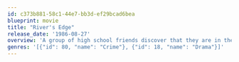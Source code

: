 ```yaml
---
id: c373b881-58c1-44e7-bb3d-ef29bcad6bea
blueprint: movie
title: "River's Edge"
release_date: '1986-08-27'
overview: 'A group of high school friends discover that they are in the presence of a killer. One of them, Samson, has murdered his girlfriend Jamie. He brags to his friends about killing her, and when they discover he is telling the truth, their reactions vary.'
genres: '[{"id": 80, "name": "Crime"}, {"id": 18, "name": "Drama"}]'
---
```

